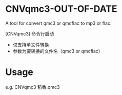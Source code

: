# CNVqmc3-OUT-OF-DATE
A tool for convert qmc3 or qmcflac to mp3 or flac.

[CNVqmc3] 命令行启动
- 仅支持单文件转换
- 参数为要转换的文件名（qmc3 or qmcflac）
# Usage
e.g. CNVqmc3 稻香.qmc3
